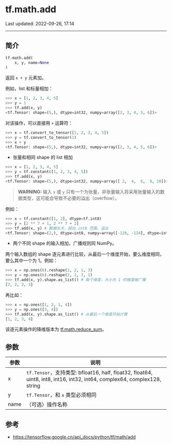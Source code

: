 # tf.math.add

Last updated: 2022-09-26, 17:14
****

## 简介

```python
tf.math.add(
    x, y, name=None
)
```

返回 `x + y` 元素加。

例如，list 和标量相加：

```python
>>> x = [1, 2, 3, 4, 5]
>>> y = 1
>>> tf.add(x, y)
<tf.Tensor: shape=(5,), dtype=int32, numpy=array([2, 3, 4, 5, 6])>
```

对该操作，可以直接用 `+` 运算符：

```python
>>> x = tf.convert_to_tensor([1, 2, 3, 4, 5])
>>> y = tf.convert_to_tensor(1)
>>> x + y
<tf.Tensor: shape=(5,), dtype=int32, numpy=array([2, 3, 4, 5, 6])>
```

- 张量和相同 shape 的 list 相加

```python
>>> x = [1, 2, 3, 4, 5]
>>> y = tf.constant([1, 2, 3, 4, 5])
>>> tf.add(x, y)
<tf.Tensor: shape=(5,), dtype=int32, numpy=array([ 2,  4,  6,  8, 10])>
```

> **WARNING:** 输入 `x` 或 `y` 只有一个为张量，非张量输入将采用张量输入的数据类型，这可能会导致不必要的溢出（overflow）。

例如：

```python
>>> x = tf.constant([1, 2], dtype=tf.int8)
>>> y = [2 ** 7 + 1, 2 ** 7 + 2]
>>> tf.add(x, y) # 数据太大，超出 int8 范围，溢出
<tf.Tensor: shape=(2,), dtype=int8, numpy=array([-126, -124], dtype=int8)>
```

- 两个不同 shape 的输入相加，广播规则同 NumPy。

两个输入数组的 shape 逐元素进行比较，从最后一个维度开始，要么维度相同，要么其中一个为 1。例如：

```python
>>> x = np.ones(6).reshape(1, 2, 1, 3)
>>> y = np.ones(6).reshape(2, 1, 3, 1)
>>> tf.add(x, y).shape.as_list() # 每个维度，大小为 1 的维度被广播
[2, 2, 3, 3]
```

再比如：

```python
>>> x = np.ones([1, 2, 1, 4])
>>> y = np.ones([3, 4])
>>> tf.add(x, y).shape.as_list() # 从最后一个维度开始计算
[1, 2, 3, 4]
```

该逐元素操作的降维版本为 [tf.math.reduce_sum](https://tensorflow.google.cn/api_docs/python/tf/math/reduce_sum)。

## 参数

|参数|说明|
|---|---|
|x|`tf.Tensor`，支持类型: bfloat16, half, float32, float64, uint8, int8, int16, int32, int64, complex64, complex128, string|
|y|`tf.Tensor`，和 `x` 类型必须相同|
|name|（可选）操作名称|

## 参考

- https://tensorflow.google.cn/api_docs/python/tf/math/add

